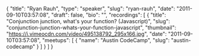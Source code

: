 {
  "title": "Ryan Rauh",
  "type": "speaker",
  "slug": "ryan-rauh",
  "date": "2011-09-10T03:57:08",
  "draft": false,
  "bio": "",
  "recordings": [
    {
      "title": "Conjunction junction, what's your function? (Javascript)",
      "slug": "conjunction-junction-whats-your-function-javascript",
      "thumbnail": "https://i.vimeocdn.com/video/495138792_295x166.jpg",
      "date": "2011-09-10T03:57:08",
      "meetups": [
        {
          "name": "Austin CodeCamp",
          "slug": "austin-codecamp"
        }
      ]
    }
  ]
}